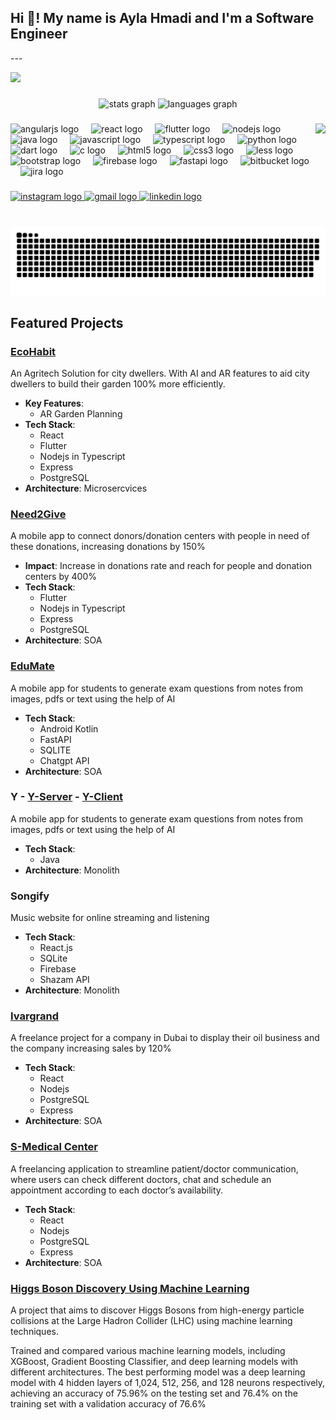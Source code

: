<h2 align="left">Hi 👋! My name is Ayla Hmadi and I'm a Software Engineer</h2>
---

![](https://komarev.com/ghpvc/?username=Ayla-hmadi&color=fb4362)


###

<div align="center">
  <img src="https://github-readme-stats.vercel.app/api?username=ayla-hmadi&hide_title=false&hide_rank=false&show_icons=true&include_all_commits=true&count_private=true&disable_animations=false&theme=dracula&locale=en&hide_border=false" height="150" alt="stats graph"  />
  <img src="https://github-readme-stats.vercel.app/api/top-langs?username=ayla-hmadi&locale=en&hide_title=false&layout=compact&card_width=320&langs_count=5&theme=dracula&hide_border=false" height="150" alt="languages graph"  />
</div>

###

<img align="right" height="155" src="https://i.pinimg.com/originals/81/17/8b/81178b47a8598f0c81c4799f2cdd4057.gif"  />

###

<div align="left">
  <img src="https://cdn.jsdelivr.net/gh/devicons/devicon/icons/angularjs/angularjs-original.svg" height="30" alt="angularjs logo"  />
  <img width="12" />
  <img src="https://cdn.jsdelivr.net/gh/devicons/devicon/icons/react/react-original.svg" height="30" alt="react logo"  />
  <img width="12" />
  <img src="https://cdn.jsdelivr.net/gh/devicons/devicon/icons/flutter/flutter-original.svg" height="30" alt="flutter logo"  />
  <img width="12" />
  <img src="https://cdn.jsdelivr.net/gh/devicons/devicon/icons/nodejs/nodejs-original.svg" height="30" alt="nodejs logo"  />
  <img width="12" />
  <img src="https://cdn.jsdelivr.net/gh/devicons/devicon/icons/java/java-original.svg" height="30" alt="java logo"  />
  <img width="12" />
  <img src="https://cdn.jsdelivr.net/gh/devicons/devicon/icons/javascript/javascript-original.svg" height="30" alt="javascript logo"  />
  <img width="12" />
  <img src="https://cdn.jsdelivr.net/gh/devicons/devicon/icons/typescript/typescript-original.svg" height="30" alt="typescript logo"  />
  <img width="12" />
  <img src="https://cdn.jsdelivr.net/gh/devicons/devicon/icons/python/python-original.svg" height="30" alt="python logo"  />
  <img width="12" />
  <img src="https://cdn.jsdelivr.net/gh/devicons/devicon/icons/dart/dart-original.svg" height="30" alt="dart logo"  />
  <img width="12" />
  <img src="https://cdn.jsdelivr.net/gh/devicons/devicon/icons/c/c-original.svg" height="30" alt="c logo"  />
  <img width="12" />
  <img src="https://cdn.jsdelivr.net/gh/devicons/devicon/icons/html5/html5-original.svg" height="30" alt="html5 logo"  />
  <img width="12" />
  <img src="https://cdn.jsdelivr.net/gh/devicons/devicon/icons/css3/css3-original.svg" height="30" alt="css3 logo"  />
  <img width="12" />
  <img src="https://cdn.simpleicons.org/less/1D365D" height="30" alt="less logo"  />
  <img width="12" />
  <img src="https://cdn.jsdelivr.net/gh/devicons/devicon/icons/bootstrap/bootstrap-original.svg" height="30" alt="bootstrap logo"  />
  <img width="12" />
  <img src="https://cdn.simpleicons.org/firebase/FFCA28" height="30" alt="firebase logo"  />
  <img width="12" />
  <img src="https://cdn.jsdelivr.net/gh/devicons/devicon/icons/fastapi/fastapi-original.svg" height="30" alt="fastapi logo"  />
  <img width="12" />
  <img src="https://cdn.jsdelivr.net/gh/devicons/devicon/icons/bitbucket/bitbucket-original.svg" height="30" alt="bitbucket logo"  />
  <img width="12" />
  <img src="https://cdn.jsdelivr.net/gh/devicons/devicon/icons/jira/jira-original.svg" height="30" alt="jira logo"  />
</div>

###

<div align="left">
  <a href="https://ig.me/m/aylahmadi/" target="__blank">
    <img src="https://img.shields.io/static/v1?message=Instagram&logo=instagram&label=&color=E4405F&logoColor=white&labelColor=&style=for-the-badge" height="35" alt="instagram logo"  />
  </a>

  <a href="mailto:aylahmadi2016@gmail.com" target="__blank">
    <img src="https://img.shields.io/static/v1?message=Gmail&logo=gmail&label=&color=D14836&logoColor=white&labelColor=&style=for-the-badge" height="35" alt="gmail logo"  />
  </a>

  <a href="https://www.linkedin.com/in/ayla-hmadi-58971023b" target="__blank">
    <img src="https://img.shields.io/static/v1?message=LinkedIn&logo=linkedin&label=&color=0077B5&logoColor=white&labelColor=&style=for-the-badge" height="35" alt="linkedin logo"  />
  </a>
</div>

###

<br clear="both">

<img src="https://raw.githubusercontent.com/ayla-hmadi/ayla-hmadi/output/snake.svg" alt="Snake animation" />

###

## Featured Projects

### [EcoHabit](https://github.com/EcoHabit)
An Agritech Solution for city dwellers. With AI and AR features to aid city dwellers to build their garden 100% more
efficiently.
- **Key Features**:
    - AR Garden Planning
- **Tech Stack**: 
  - React
  - Flutter
  - Nodejs in Typescript
  - Express
  - PostgreSQL
- **Architecture**: Microsercvices

### [Need2Give](https://github.com/Hacktivists-AUB)
A mobile app to connect donors/donation centers with people in need of these donations, increasing donations by 150%
- **Impact**: Increase in donations rate and reach for people and donation centers by 400%
- **Tech Stack**:
  - Flutter
  - Nodejs in Typescript
  - Express
  - PostgreSQL
- **Architecture**: SOA

### [EduMate](https://github.com/EduTeamEduMate)
A mobile app for students to generate exam questions from notes from images, pdfs or text using the help of AI
- **Tech Stack**:
  - Android Kotlin
  - FastAPI
  - SQLITE
  - Chatgpt API
- **Architecture**: SOA

### Y - [Y-Server](https://github.com/Ayla-hmadi/Y_CMPS_242_Server) - [Y-Client](https://github.com/Ayla-hmadi/Y_CMPS_242_Client)
A mobile app for students to generate exam questions from notes from images, pdfs or text using the help of AI
- **Tech Stack**:
  - Java
- **Architecture**: Monolith

### Songify
Music website for online streaming and listening
- **Tech Stack**:
  -  React.js
  -  SQLite
  -  Firebase
  -  Shazam API
- **Architecture**: Monolith


### [Ivargrand](https://ivargrand.com/)
A freelance project for a company in Dubai to display their oil business and the company increasing sales by 120%
- **Tech Stack**:
  -  React
  -  Nodejs
  -  PostgreSQL
  -  Express
- **Architecture**: SOA

### [S-Medical Center](https://s-medical-center-frontend.vercel.app/)
A freelancing application to streamline patient/doctor communication, where users can check different doctors, chat and
schedule an appointment according to each doctor’s availability.
- **Tech Stack**:
  -  React
  -  Nodejs
  -  PostgreSQL
  -  Express
- **Architecture**: SOA


### [Higgs Boson Discovery Using Machine Learning](https://github.com/JJoellee/Artificial-Minds)
A project that aims to discover Higgs Bosons from high-energy particle collisions at the Large Hadron Collider (LHC) using
machine learning techniques.

Trained and compared various machine learning models, including XGBoost, Gradient Boosting Classifier, and deep learning
models with different architectures. The best performing model was a deep learning model with 4 hidden layers of 1,024,
512, 256, and 128 neurons respectively, achieving an accuracy of 75.96% on the testing set and 76.4% on the training set with
a validation accuracy of 76.6%
